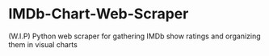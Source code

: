 # IMDb-Chart-Web-Scraper
(W.I.P) Python web scraper for gathering IMDb show ratings and organizing them in visual charts
